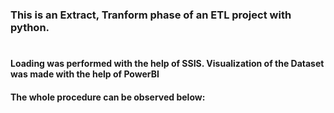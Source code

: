 ### This is an Extract, Tranform phase of an ETL project with python. 
#
#### Loading was performed with the help of SSIS. Visualization of the Dataset was made with the help of PowerBI

#### The whole procedure can be observed below:
